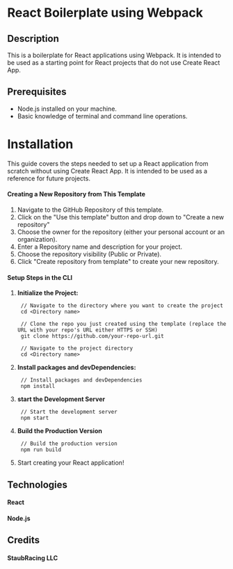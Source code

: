 # React Boilerplate using Webpack

## Description

This is a boilerplate for React applications using Webpack. It is intended to be used as a starting point for React projects that do not use Create React App.

## Prerequisites

- Node.js installed on your machine.
- Basic knowledge of terminal and command line operations.

# Installation

This guide covers the steps needed to set up a React application from scratch without using Create React App. It is intended to be used as a reference for future projects.

#### Creating a New Repository from This Template

1. Navigate to the GitHub Repository of this template.
2. Click on the "Use this template" button and drop down to "Create a new repository"
3. Choose the owner for the repository (either your personal account or an organization).
4. Enter a Repository name and description for your project.
5. Choose the repository visibility (Public or Private).
6. Click "Create repository from template" to create your new repository.

#### Setup Steps in the CLI

1. **Initialize the Project:**

        // Navigate to the directory where you want to create the project
        cd <Directory name>

        // Clone the repo you just created using the template (replace the URL with your repo's URL either HTTPS or SSH)
        git clone https://github.com/your-repo-url.git

        // Navigate to the project directory
        cd <Directory name>

2. **Install packages and devDependencies:**

        // Install packages and devDependencies
        npm install 

3. **start the Development Server**

        // Start the development server
        npm start

4. **Build the Production Version**

        // Build the production version
        npm run build

5. Start creating your React application!



## Technologies

#### React
#### Node.js

## Credits

#### StaubRacing LLC

